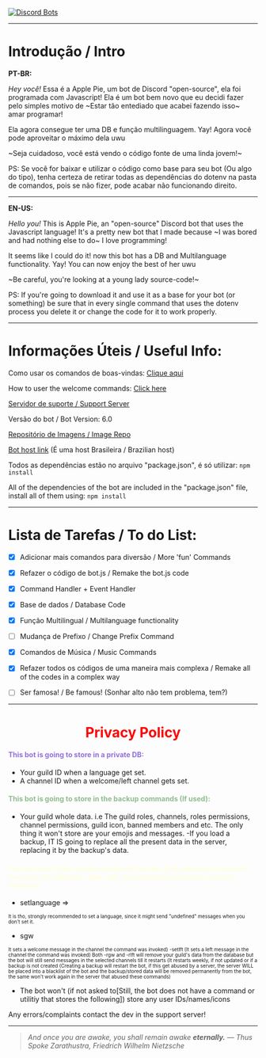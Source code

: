 [![Discord Bots](https://top.gg/api/widget/762077336812126228.svg)](https://top.gg/bot/762077336812126228)

-----------------------------------------------------------------------------------------------------------------------------------------------------------------------------------
# **Introdução / Intro**

**PT-BR:**

_Hey você!_
Essa é a Apple Pie, um bot de Discord "open-source", ela foi programada com Javascript!
Ela é um bot bem novo que eu decidi fazer pelo simples motivo de ~Estar tão entediado que acabei fazendo isso~ amar programar!

Ela agora consegue ter uma DB e função multilinguagem. Yay!
Agora você pode aproveitar o máximo dela uwu

~Seja cuidadoso, você está vendo o código fonte de uma linda jovem!~

PS: Se você for baixar e utilizar o código como base para seu bot (Ou algo do tipo), tenha certeza de retirar todas as dependências do dotenv na pasta de comandos, pois se não fizer, pode acabar não funcionando direito.

-----------------------------------------------------------------------------------------------------------------------------------------------------------------------------------

**EN-US:**

_Hello you!_
This is Apple Pie, an "open-source" Discord bot that uses the Javascript language!
It's a pretty new bot  that I made because ~I was bored and had nothing else to do~ I love programming!

It seems like I could do it! now this bot has a DB and Multilanguage functionality. Yay!
You can now enjoy the best of her uwu

~Be careful, you're looking at a young lady source-code!~

PS: If you're going to download it and use it as a base for your bot (or something) be  sure that in every single command that uses the dotenv process you delete it or change the code for it to work properly.

-----------------------------------------------------------------------------------------------------------------------------------------------------------------------------------


# **Informações Úteis / Useful Info:**

Como usar os comandos de boas-vindas: [Clique aqui](https://github.com/The-Crow-pleb/Junk/blob/master/Atalhos/Apple%20Pie/WelcomeTypes/README.md)

How to user the welcome commands: [Click here](https://github.com/The-Crow-pleb/Junk/blob/master/Atalhos/Apple%20Pie/WelcomeTypes/README.md)

[Servidor de suporte / Support Server](https://discord.gg/sGgzNQ6)

Versão do bot / Bot Version: 6.0

[Repositório de Imagens / Image Repo](https://pin.it/6gAWnUp)

[Bot host link](https://fantasyhosting.com.br/) (É uma host Brasileira / Brazilian host)

Todos as dependências estão no arquivo "package.json", é só utilizar: ```npm install```

All of the dependencies of the bot are included in the "package.json" file, install all of them using: ```npm install```

-----------------------------------------------------------------------------------------------------------------------------------------------------------------------------------

# **Lista de Tarefas / To do List:**

- [X] Adicionar mais comandos para diversão / More 'fun' Commands

- [X] Refazer o código de bot.js / Remake the bot.js code

- [X] Command Handler + Event Handler

- [X] Base de dados / Database Code

- [X] Função Multilingual / Multilanguage functionality 

- [ ] Mudança de Prefixo / Change Prefix Command

- [X] Comandos de Música / Music Commands

- [X] Refazer todos os códigos de uma maneira mais complexa / Remake all of the codes in a complex way

- [ ] Ser famosa! / Be famous! (Sonhar alto não tem problema, tem?)

-----------------------------------------------------------------------------------------------------------------------------------------------------------------------------------

<h1 style="color:Red;text-align:center">Privacy Policy</h1>

<h4 style="color:MediumPurple">This bot is going to store in a private DB:</h4>

- Your guild ID when a language get set.
- A channel ID when a welcome/left channel gets set.

<h4 style="color:DarkSeaGreen">This bot is going to store in the backup commands (If used):</h4>

- Your guild whole data. i.e The guild roles, channels, roles permissions, channel permissions, guild icon, banned members and etc. The only thing it won't store are your emojis and messages. -If you load a backup, IT IS going to replace all the present data in the server, replacing it by the backup's data.

<h4 style="color:LightYellow">The bot won't store anything without the user first running a command that uses it's database, that said, the following commands require a database:</h4>

- setlanguage =>

<p style="font-size: 70%">It is tho, strongly recommended to set a language, since it might send "undefined" messages when you don't set it.</p>

- sgw

<p style="font-size: 70%">It sets a welcome message in the channel the command was invoked) -setlft (It sets a left message in the channel the command was invoked) Both -rgw and -rlft will remove your guild's data from the database but the bot will still send messages in the selected channels till it restarts (It restarts weekly, if not updated or if a backup is not created
(Creating a backup will restart the bot, if this get abused by a server, the server WILL be placed into a blacklist of the bot and the backup/stored data will be removed permanently from the bot, the same won't work again in the server that abused these commands)</p>

- The bot won't (if not asked to[Still, the bot does not have a command or utilitiy that stores the following]) store any user IDs/names/icons

Any errors/complaints contact the dev in the support server!

-----------------------------------------------------------------------------------------------------------------------------------------------------------------------------------

>_And once you are awake, you shall remain awake **eternally.**_
>― _Thus Spoke Zarathustra, Friedrich Wilhelm Nietzsche_
